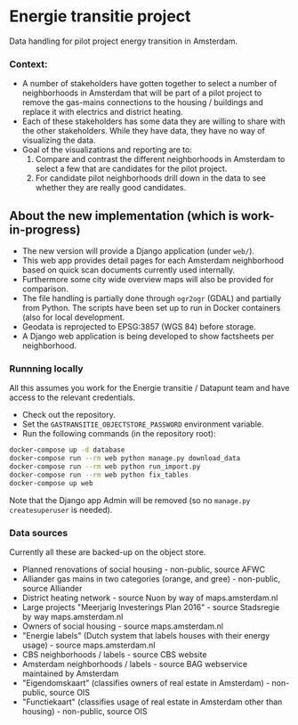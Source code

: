# Energie transitie project
Data handling for pilot project energy transition in Amsterdam.

### Context:
* A number of stakeholders have gotten together to select a number of
  neighborhoods in Amsterdam that will be part of a pilot project to
  remove the gas-mains connections to the housing / buildings and replace
  it with electrics and district heating.
* Each of these stakeholders has some data they are willing to share with
  the other stakeholders. While they have data, they have no way of
  visualizing the data.
* Goal of the visualizations and reporting are to:
  1. Compare and contrast the different neighborhoods in Amsterdam to select
     a few that are candidates for the pilot project.
  2. For candidate pilot neighborhoods drill down in the data to see whether
     they are really good candidates.

## About the new implementation (which is work-in-progress)
* The new version will provide a Django application (under `web/`).
* This web app provides detail pages for each Amsterdam neighborhood based on
  quick scan documents currently used internally.
* Furthermore some city wide overview maps will also be provided for comparison.
* The file handling is partially done through `ogr2ogr` (GDAL) and partially
  from Python. The scripts have been set up to run in Docker containers (also
  for local development.
* Geodata is reprojected to EPSG:3857 (WGS 84) before storage.
* A Django web application is being developed to show factsheets per
  neighborhood.

### Runnning locally
All this assumes you work for the Energie transitie / Datapunt team and have
access to the relevant credentials.

* Check out the repository.
* Set the `GASTRANSITIE_OBJECTSTORE_PASSWORD` environment variable.
* Run the following commands (in the repository root):
```bash
docker-compose up -d database
docker-compose run --rm web python manage.py download_data
docker-compose run --rm web python run_import.py
docker-compose run --rm web python fix_tables
docker-compose up web
```

Note that the Django app Admin will be removed (so no
`manage.py createsuperuser` is needed).


### Data sources
Currently all these are backed-up on the object store.
* Planned renovations of social housing - non-public, source AFWC
* Alliander gas mains in two categories (orange, and gree) - non-public, source
  Alliander
* District heating network - source Nuon by way of maps.amsterdam.nl
* Large projects "Meerjarig Investerings Plan 2016" - source Stadsregie by way
  maps.amsterdam.nl
* Owners of social housing - source maps.amsterdam.nl
* "Energie labels" (Dutch system that labels houses with their energy usage) -
  source maps.amsterdam.nl
* CBS neighborhoods / labels - source CBS website
* Amsterdam neighborhoods / labels - source BAG webservice maintained by Amsterdam
* "Eigendomskaart" (classifies owners of real estate in Amsterdam) - non-public,
  source OIS
* "Functiekaart" (classifies usage of real estate in Amsterdam other than
  housing) - non-public, source OIS
